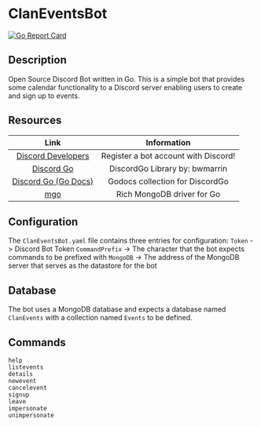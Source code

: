 # ClanEventsBot
[![Go Report Card](https://goreportcard.com/badge/github.com/deefstes/claneventsbot)](https://goreportcard.com/report/github.com/deefstes/claneventsbot) 
## Description
Open Source Discord Bot written in Go. This is a simple bot that provides some calendar functionality to a Discord server enabling users to create and sign up to events.

## Resources
| Link | Information |
|:--: | :--: |
| [Discord Developers](https://discordapp.com/developers/applications/me) | Register a bot account with Discord! |
| [Discord Go](https://github.com/bwmarrin/discordgo) | DiscordGo Library by: bwmarrin |
| [Discord Go (Go Docs)](https://godoc.org/github.com/bwmarrin/discordgo) | Godocs collection for DiscordGo |
| [mgo](https://labix.org/mgo) | Rich MongoDB driver for Go |
  
## Configuration
The `ClanEventsBot.yaml` file contains three entries for configuration:
`Token` -> Discord Bot Token
`CommandPrefix` -> The character that the bot expects commands to be prefixed with
`MongoDB` -> The address of the MongoDB server that serves as the datastore for the bot

## Database
The bot uses a MongoDB database and expects a database named `ClanEvents` with a collection named `Events` to be defined.

## Commands
```
help
listevents
details
newevent
cancelevent
signup
leave
impersonate
unimpersonate
```